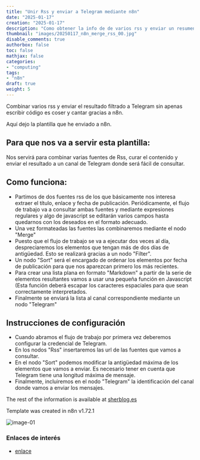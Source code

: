 ```yaml
---
title: "Unir Rss y enviar a Telegram mediante n8n"
date: "2025-01-17"
creation: "2025-01-17"
description: "Como obtener la info de de varios rss y enviar un resumen combinado a Telegram"
thumbnail: "images/20250117_n8n_merge_rss_00.jpg"
disable_comments: true
authorbox: false
toc: false
mathjax: false
categories:
- "computing"
tags:
- "n8n"
draft: true
weight: 5
---
```

Combinar varios rss y enviar el resultado filtrado a Telegram sin apenas escribir código es coser y cantar gracias a n8n.
<!--more-->
Aquí dejo la plantilla que he enviado a n8n.

## Para que nos va a servir esta plantilla:
Nos servirá para combinar varias fuentes de Rss, curar el contenido y enviar el resultado a un canal de Telegram donde será fácil de consultar.

## Como funciona:
- Partimos de dos fuentes rss de los que básicamente nos interesa extraer el título, enlace y fecha de publicación. Periódicamente, el flujo de trabajo va a consultar ambas fuentes y mediante expresiones regulares y algo de javascript se editarán varios campos hasta quedarnos con los deseados en el formato adecuado.
- Una vez formateadas las fuentes las combinaremos mediante el nodo "Merge"
- Puesto que el flujo de trabajo se va a ejecutar dos veces al día, despreciaremos los elementos que tengan más de dos días de antigüedad. Esto se realizará gracias a un nodo "Filter".
- Un nodo "Sort" será el encargado de ordenar los elementos por fecha de publicación para que nos aparezcan primero los más recientes.
- Para crear una lista plana en formato "Markdown" a partir de la serie de elementos resultantes vamos a usar una pequeña función en Javascript (Esta función deberá escapar los caracteres espaciales para que sean correctamente interpretados.
- Finalmente se enviará la lista al canal correspondiente mediante un nodo "Telegram"

## Instrucciones de configuración
- Cuando abramos el flujo de trabajo por primera vez deberemos configurar la credencial de Telegram.
- En los nodos "Rss" insertaremos las url de las fuentes que vamos a consultar.
- En el nodo "Sort" podemos modificar la antigüedad máxima de los elementos que vamos a enviar. Es necesario tener en cuenta que Telegram tiene una longitud máxima de mensaje.
- Finalmente, incluiremos en el nodo "Telegram" la identificación del canal donde vamos a enviar los mensajes.

The rest of the information is available at  [sherblog.es](https://sherblog.es/de-strava-a-google-sheets-gracias-a-n8n/)

Template was created in n8n v1.72.1

![image-01]

### Enlaces de interés
- [enlace](www.sherblog.pro)

[link]: https://www.google.es

[image-01]: /images/20250117_n8n_merge_rss_01.jpg



